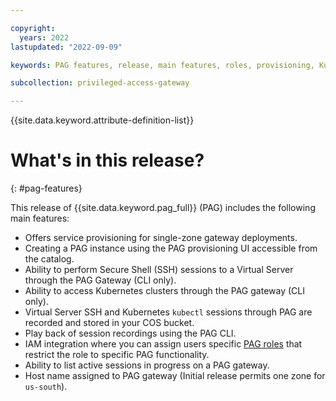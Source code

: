 ```yaml
---

copyright:
  years: 2022
lastupdated: "2022-09-09"

keywords: PAG features, release, main features, roles, provisioning, Kubernetes, IAM

subcollection: privileged-access-gateway

---
```


{{site.data.keyword.attribute-definition-list}}

# What's in this release?
{: #pag-features}

This release of {{site.data.keyword.pag_full}} (PAG) includes the following main features:

- Offers service provisioning for single-zone gateway deployments.
- Creating a PAG instance using the PAG provisioning UI accessible from the catalog.
- Ability to perform Secure Shell (SSH) sessions to a Virtual Server through the PAG Gateway (CLI only).
- Ability to access Kubernetes clusters through the PAG gateway (CLI only).
- Virtual Server SSH and Kubernetes `kubectl` sessions through PAG are recorded and stored in your COS bucket.
- Play back of session recordings using the PAG CLI.
- IAM integration where you can assign users specific [PAG roles](/docs/privileged-access-gateway?topic=privileged-access-gateway-pag-roles) that restrict the role to specific PAG functionality.
- Ability to list active sessions in progress on a PAG gateway.
- Host name assigned to PAG gateway (Initial release permits one zone for `us-south`).



